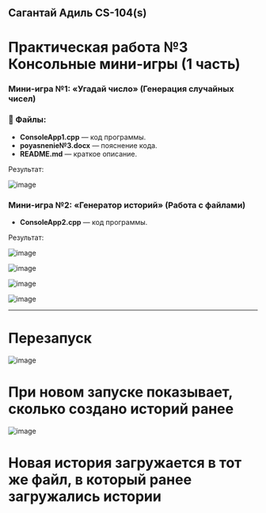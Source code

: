 ## Сагантай Адиль CS-104(s) 
# Практическая работа №3 Консольные мини-игры (1 часть)

### Мини-игра №1: «Угадай число» (Генерация случайных чисел)

### 📝 Файлы:
- **ConsoleApp1.cpp** — код программы.
- **poyasnenie№3.docx** — пояснение кода.
- **README.md** — краткое описание.

Результат:

![image](https://github.com/user-attachments/assets/21958971-71d3-46eb-bb1d-a1e4d12fcdc1)


### Мини-игра №2: «Генератор историй» (Работа с файлами)

- **ConsoleApp2.cpp** — код программы.

Результат: 

![image](https://github.com/user-attachments/assets/5c57c236-debe-4870-bfac-d864e6ef4f23)


![image](https://github.com/user-attachments/assets/5d213a59-960d-4986-bd4b-e3fb605b47b1)

![image](https://github.com/user-attachments/assets/be669ca3-6221-4807-a46d-665c14fd42f0)

![image](https://github.com/user-attachments/assets/5b6515ea-cb95-4531-84f7-a2c68c1c044c)
_______________________________________________________________________________________________________________________________________________________________________________________________________________________________________________________________________________
# **Перезапуск**

![image](https://github.com/user-attachments/assets/34f9151d-7585-42bf-9d05-5793c67bd088)

# При новом запуске показывает, сколько создано историй ранее 

![image](https://github.com/user-attachments/assets/1b8ea82a-7270-41ba-a79f-73ce7886babf)

# Новая история загружается в тот же файл, в который ранее загружались истории





